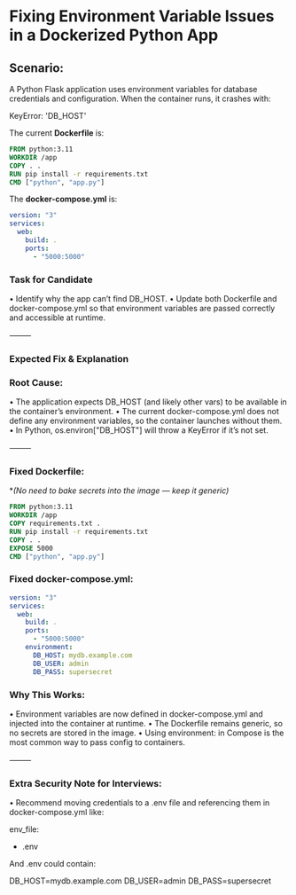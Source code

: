 # Fixing Environment Variable Issues in a Dockerized Python App

## Scenario:
A Python Flask application uses environment variables for database credentials and configuration.
When the container runs, it crashes with:

KeyError: 'DB_HOST'

The current **Dockerfile** is:

```dockerfile
FROM python:3.11
WORKDIR /app
COPY . .
RUN pip install -r requirements.txt
CMD ["python", "app.py"]
```

The **docker-compose.yml** is:

```yaml
version: "3"
services:
  web:
    build: .
    ports:
      - "5000:5000"
```

### Task for Candidate
 • Identify why the app can’t find DB_HOST.
 • Update both Dockerfile and docker-compose.yml so that environment variables are passed correctly and accessible at runtime.

⸻

### Expected Fix & Explanation

### Root Cause:
 • The application expects DB_HOST (and likely other vars) to be available in the container’s environment.
 • The current docker-compose.yml does not define any environment variables, so the container launches without them.
 • In Python, os.environ["DB_HOST"] will throw a KeyError if it’s not set.

⸻

### Fixed Dockerfile:
**(No need to bake secrets into the image — keep it generic)*

```dockerfile
FROM python:3.11
WORKDIR /app
COPY requirements.txt .
RUN pip install -r requirements.txt
COPY . .
EXPOSE 5000
CMD ["python", "app.py"]
```

### Fixed docker-compose.yml:

```yaml
version: "3"
services:
  web:
    build: .
    ports:
      - "5000:5000"
    environment:
      DB_HOST: mydb.example.com
      DB_USER: admin
      DB_PASS: supersecret
```

### Why This Works:
 • Environment variables are now defined in docker-compose.yml and injected into the container at runtime.
 • The Dockerfile remains generic, so no secrets are stored in the image.
 • Using environment: in Compose is the most common way to pass config to containers.

⸻

### Extra Security Note for Interviews:
 • Recommend moving credentials to a .env file and referencing them in docker-compose.yml like:

env_file:
  - .env

And .env could contain:

DB_HOST=mydb.example.com
DB_USER=admin
DB_PASS=supersecret
